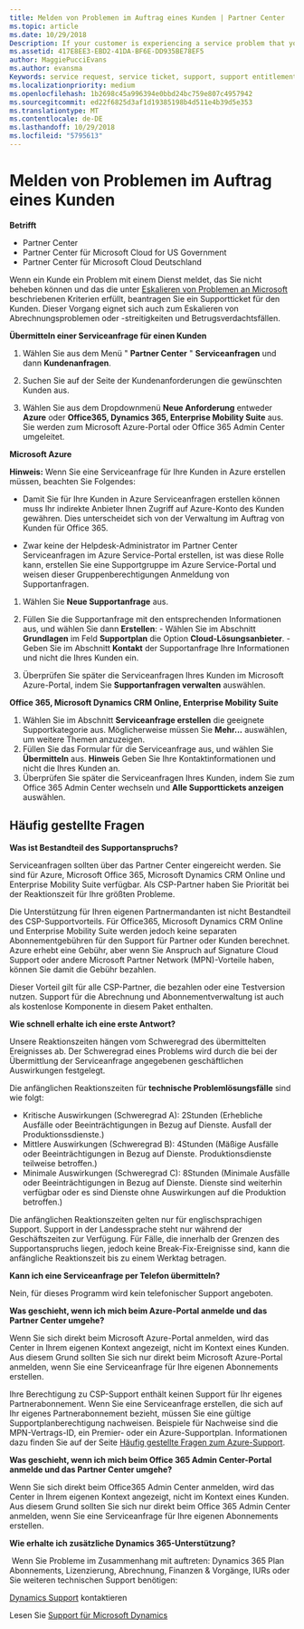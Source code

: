 ```yaml
---
title: Melden von Problemen im Auftrag eines Kunden | Partner Center
ms.topic: article
ms.date: 10/29/2018
Description: If your customer is experiencing a service problem that you can''t resolve, and that meets the criteria described in Escalate problems to Microsoft, file a support ticket for them.
ms.assetid: 417E8EE3-EBD2-41DA-BF6E-DD935BE78EF5
author: MaggiePucciEvans
ms.author: evansma
Keywords: service request, service ticket, support, support entitlement, aobo, Azure aobo
ms.localizationpriority: medium
ms.openlocfilehash: 1b2698c45a996394e0bbd24bc759e807c4957942
ms.sourcegitcommit: ed22f6825d3af1d19385198b4d511e4b39d5e353
ms.translationtype: MT
ms.contentlocale: de-DE
ms.lasthandoff: 10/29/2018
ms.locfileid: "5795613"
---
```

# <a name="report-problems-on-behalf-of-a-customer"></a>Melden von Problemen im Auftrag eines Kunden

**Betrifft**

-  Partner Center
-  Partner Center für Microsoft Cloud for US Government
-  Partner Center für Microsoft Cloud Deutschland

Wenn ein Kunde ein Problem mit einem Dienst meldet, das Sie nicht beheben können und das die unter [Eskalieren von Problemen an Microsoft](escalate-problems-to-microsoft.md) beschriebenen Kriterien erfüllt, beantragen Sie ein Supportticket für den Kunden. Dieser Vorgang eignet sich auch zum Eskalieren von Abrechnungsproblemen oder -streitigkeiten und Betrugsverdachtsfällen.

**Übermitteln einer Serviceanfrage für einen Kunden**

1.  Wählen Sie aus dem Menü " **Partner Center** " **Serviceanfragen** und dann **Kundenanfragen**. 

2.  Suchen Sie auf der Seite der Kundenanforderungen die gewünschten Kunden aus.

3.  Wählen Sie aus dem Dropdownmenü **Neue Anforderung** entweder **Azure** oder **Office365, Dynamics 365, Enterprise Mobility Suite** aus. Sie werden zum Microsoft Azure-Portal oder Office 365 Admin Center umgeleitet.

**Microsoft Azure**

**Hinweis:** Wenn Sie eine Serviceanfrage für Ihre Kunden in Azure erstellen müssen, beachten Sie Folgendes:

- Damit Sie für Ihre Kunden in Azure Serviceanfragen erstellen können muss Ihr indirekte Anbieter Ihnen Zugriff auf Azure-Konto des Kunden gewähren. Dies unterscheidet sich von der Verwaltung im Auftrag von Kunden für Office 365. 

- Zwar keine der Helpdesk-Administrator im Partner Center Serviceanfragen im Azure Service-Portal erstellen, ist was diese Rolle kann, erstellen Sie eine Supportgruppe im Azure Service-Portal und weisen dieser Gruppenberechtigungen Anmeldung von Supportanfragen.

1.  Wählen Sie **Neue Supportanfrage** aus.
2.  Füllen Sie die Supportanfrage mit den entsprechenden Informationen aus, und wählen Sie dann **Erstellen**:
        -   Wählen Sie im Abschnitt **Grundlagen** im Feld **Supportplan** die Option **Cloud-Lösungsanbieter**.
        -   Geben Sie im Abschnitt **Kontakt** der Supportanfrage Ihre Informationen und nicht die Ihres Kunden ein.

3.  Überprüfen Sie später die Serviceanfragen Ihres Kunden im Microsoft Azure-Portal, indem Sie **Supportanfragen verwalten** auswählen.



**Office 365, Microsoft Dynamics CRM Online, Enterprise Mobility Suite**

1. Wählen Sie im Abschnitt **Serviceanfrage erstellen** die geeignete Supportkategorie aus. Möglicherweise müssen Sie **Mehr...** auswählen, um weitere Themen anzuzeigen.    
2. Füllen Sie das Formular für die Serviceanfrage aus, und wählen Sie **Übermitteln** aus.
    **Hinweis** Geben Sie Ihre Kontaktinformationen und nicht die Ihres Kunden an.
3. Überprüfen Sie später die Serviceanfragen Ihres Kunden, indem Sie zum Office 365 Admin Center wechseln und **Alle Supporttickets anzeigen** auswählen.

## <a name="faq"></a>Häufig gestellte Fragen


**Was ist Bestandteil des Supportanspruchs?**

Serviceanfragen sollten über das Partner Center eingereicht werden. Sie sind für Azure, Microsoft Office 365, Microsoft Dynamics CRM Online und Enterprise Mobility Suite verfügbar. Als CSP-Partner haben Sie Priorität bei der Reaktionszeit für Ihre größten Probleme.

Die Unterstützung für Ihren eigenen Partnermandanten ist nicht Bestandteil des CSP-Supportvorteils. Für Office365, Microsoft Dynamics CRM Online und Enterprise Mobility Suite werden jedoch keine separaten Abonnementgebühren für den Support für Partner oder Kunden berechnet. Azure erhebt eine Gebühr, aber wenn Sie Anspruch auf Signature Cloud Support oder andere Microsoft Partner Network (MPN)-Vorteile haben, können Sie damit die Gebühr bezahlen.

Dieser Vorteil gilt für alle CSP-Partner, die bezahlen oder eine Testversion nutzen. Support für die Abrechnung und Abonnementverwaltung ist auch als kostenlose Komponente in diesem Paket enthalten.

**Wie schnell erhalte ich eine erste Antwort?**

Unsere Reaktionszeiten hängen vom Schweregrad des übermittelten Ereignisses ab. Der Schweregrad eines Problems wird durch die bei der Übermittlung der Serviceanfrage angegebenen geschäftlichen Auswirkungen festgelegt.

Die anfänglichen Reaktionszeiten für **technische Problemlösungsfälle** sind wie folgt:

-   Kritische Auswirkungen (Schweregrad A): 2Stunden (Erhebliche Ausfälle oder Beeinträchtigungen in Bezug auf Dienste. Ausfall der Produktionssdienste.)
-   Mittlere Auswirkungen (Schweregrad B): 4Stunden (Mäßige Ausfälle oder Beeinträchtigungen in Bezug auf Dienste. Produktionsdienste teilweise betroffen.)
-   Minimale Auswirkungen (Schweregrad C): 8Stunden (Minimale Ausfälle oder Beeinträchtigungen in Bezug auf Dienste. Dienste sind weiterhin verfügbar oder es sind Dienste ohne Auswirkungen auf die Produktion betroffen.)

Die anfänglichen Reaktionszeiten gelten nur für englischsprachigen Support. Support in der Landessprache steht nur während der Geschäftszeiten zur Verfügung.
Für Fälle, die innerhalb der Grenzen des Supportanspruchs liegen, jedoch keine Break-Fix-Ereignisse sind, kann die anfängliche Reaktionszeit bis zu einem Werktag betragen.

**Kann ich eine Serviceanfrage per Telefon übermitteln?**

Nein, für dieses Programm wird kein telefonischer Support angeboten.

**Was geschieht, wenn ich mich beim Azure-Portal anmelde und das Partner Center umgehe?**

Wenn Sie sich direkt beim Microsoft Azure-Portal anmelden, wird das Center in Ihrem eigenen Kontext angezeigt, nicht im Kontext eines Kunden. Aus diesem Grund sollten Sie sich nur direkt beim Microsoft Azure-Portal anmelden, wenn Sie eine Serviceanfrage für Ihre eigenen Abonnements erstellen.

Ihre Berechtigung zu CSP-Support enthält keinen Support für Ihr eigenes Partnerabonnement. Wenn Sie eine Serviceanfrage erstellen, die sich auf Ihr eigenes Partnerabonnement bezieht, müssen Sie eine gültige Supportplanberechtigung nachweisen. Beispiele für Nachweise sind die MPN-Vertrags-ID, ein Premier- oder ein Azure-Supportplan. Informationen dazu finden Sie auf der Seite [Häufig gestellte Fragen zum Azure-Support](http://go.microsoft.com/fwlink/?LinkId=717532).

**Was geschieht, wenn ich mich beim Office 365 Admin Center-Portal anmelde und das Partner Center umgehe?**

Wenn Sie sich direkt beim Office365 Admin Center anmelden, wird das Center in Ihrem eigenen Kontext angezeigt, nicht im Kontext eines Kunden. Aus diesem Grund sollten Sie sich nur direkt beim Office 365 Admin Center anmelden, wenn Sie eine Serviceanfrage für Ihre eigenen Abonnements erstellen.

**Wie erhalte ich zusätzliche Dynamics 365-Unterstützung?**

 Wenn Sie Probleme im Zusammenhang mit auftreten: Dynamics 365 Plan Abonnements, Lizenzierung, Abrechnung, Finanzen & Vorgänge, IURs oder Sie weiteren technischen Support benötigen:
 
[Dynamics Support](https://docs.microsoft.com/dynamics365/customer-engagement/admin/contact-technical-support) kontaktieren

Lesen Sie [Support für Microsoft Dynamics](https://support.microsoft.com/help/4052881/faq-microsoft-dynamics-365-for-unified-operations-iur)



